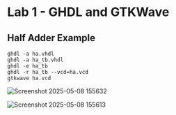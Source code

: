 # Lab 1 - GHDL and GTKWave

## Half Adder Example
```console
ghdl -a ha.vhdl
ghdl -a ha_tb.vhdl
ghdl -e ha_tb
ghdl -r ha_tb --vcd=ha.vcd
gtkwave ha.vcd
```
![Screenshot 2025-05-08 155632](https://github.com/user-attachments/assets/c3e426d8-0e2c-4dfb-b73d-da69997090b8)

![Screenshot 2025-05-08 155613](https://github.com/user-attachments/assets/56014945-65a3-477f-9097-e26cde2f896e)


